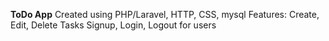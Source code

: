 <strong>ToDo App</strong>
Created using PHP/Laravel, HTTP, CSS, mysql
Features: 
Create, Edit, Delete Tasks
Signup, Login, Logout for users
